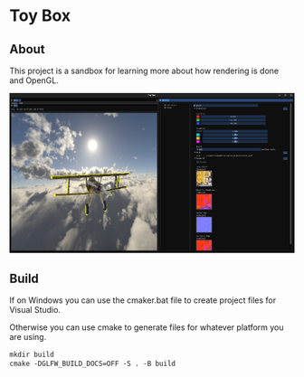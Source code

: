 # Toy Box

## About

This project is a sandbox for learning more about how rendering is done and OpenGL. 

![Airplane](/screenshots/airplane.png)

## Build

If on Windows you can use the cmaker.bat file to create project files for Visual Studio.

Otherwise you can use cmake to generate files for whatever platform you are using. 

```
mkdir build
cmake -DGLFW_BUILD_DOCS=OFF -S . -B build
```

